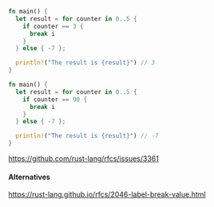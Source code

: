 ```rust
fn main() {
  let result = for counter in 0..5 {
    if counter == 3 {
      break i
    }
  } else { -7 };

  println!("The result is {result}") // 3
}
```
```rust
fn main() {
  let result = for counter in 0..5 {
    if counter == 90 {
      break i
    }
  } else { -7 };

  println!("The result is {result}") // -7
}
```

https://github.com/rust-lang/rfcs/issues/3361

#### Alternatives
https://rust-lang.github.io/rfcs/2046-label-break-value.html
